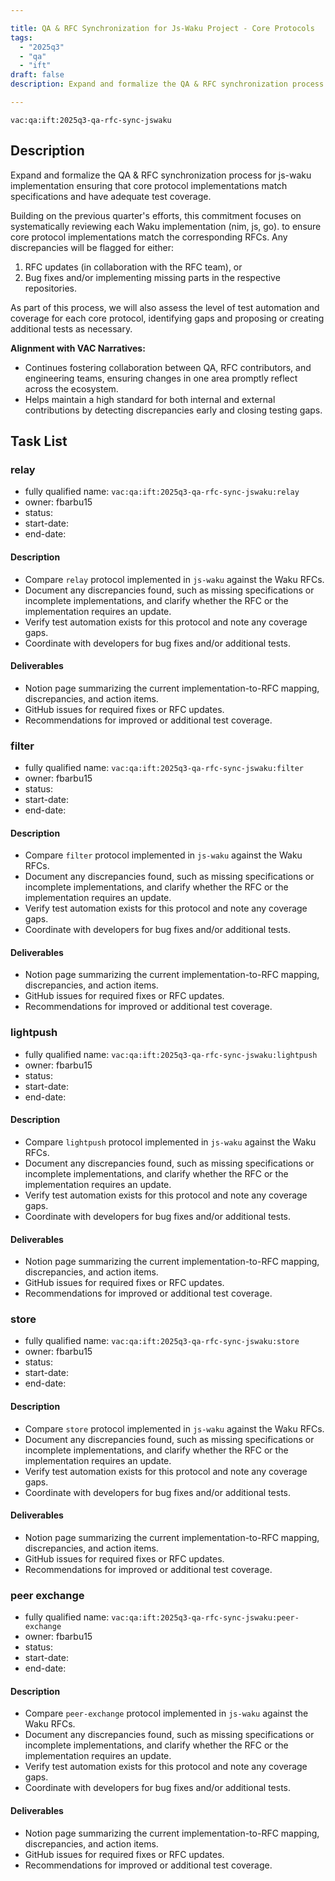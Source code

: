 ```yaml
---

title: QA & RFC Synchronization for Js-Waku Project - Core Protocols
tags:
  - "2025q3"
  - "qa"
  - "ift"
draft: false
description: Expand and formalize the QA & RFC synchronization process for the core protocols for js-waku implementation.

---
```


`vac:qa:ift:2025q3-qa-rfc-sync-jswaku`

## Description
Expand and formalize the QA & RFC synchronization process for js-waku implementation
ensuring that core protocol implementations match specifications and have adequate test coverage.

Building on the previous quarter's efforts, 
this commitment focuses on systematically reviewing each Waku implementation (nim, js, go).
to ensure core protocol implementations match the corresponding RFCs. 
Any discrepancies will be flagged for either:
1. RFC updates (in collaboration with the RFC team), or 
2. Bug fixes and/or implementing missing parts in the respective repositories.

As part of this process, we will also assess the level of test automation and coverage for each core protocol, 
identifying gaps and proposing or creating additional tests as necessary.

**Alignment with VAC Narratives:**
* Continues fostering collaboration between QA, RFC contributors, and engineering teams, ensuring changes in one area promptly reflect across the ecosystem.
* Helps maintain a high standard for both internal and external contributions by detecting discrepancies early and closing testing gaps.

## Task List

### relay

* fully qualified name: `vac:qa:ift:2025q3-qa-rfc-sync-jswaku:relay`
* owner: fbarbu15
* status: 
* start-date: 
* end-date: 

#### Description
- Compare `relay` protocol implemented in `js-waku` against the Waku RFCs.
- Document any discrepancies found, such as missing specifications or incomplete implementations,
  and clarify whether the RFC or the implementation requires an update.
- Verify test automation exists for this protocol and note any coverage gaps.
- Coordinate with developers for bug fixes and/or additional tests.

#### Deliverables
- Notion page summarizing the current implementation-to-RFC mapping, discrepancies, and action items.
- GitHub issues for required fixes or RFC updates.
- Recommendations for improved or additional test coverage.

### filter

* fully qualified name: `vac:qa:ift:2025q3-qa-rfc-sync-jswaku:filter`
* owner: fbarbu15
* status: 
* start-date: 
* end-date: 

#### Description
- Compare `filter` protocol implemented in `js-waku` against the Waku RFCs.
- Document any discrepancies found, such as missing specifications or incomplete implementations,
  and clarify whether the RFC or the implementation requires an update.
- Verify test automation exists for this protocol and note any coverage gaps.
- Coordinate with developers for bug fixes and/or additional tests.

#### Deliverables
- Notion page summarizing the current implementation-to-RFC mapping, discrepancies, and action items.
- GitHub issues for required fixes or RFC updates.
- Recommendations for improved or additional test coverage.

### lightpush

* fully qualified name: `vac:qa:ift:2025q3-qa-rfc-sync-jswaku:lightpush`
* owner: fbarbu15
* status: 
* start-date: 
* end-date: 

#### Description
- Compare `lightpush` protocol implemented in `js-waku` against the Waku RFCs.
- Document any discrepancies found, such as missing specifications or incomplete implementations,
  and clarify whether the RFC or the implementation requires an update.
- Verify test automation exists for this protocol and note any coverage gaps.
- Coordinate with developers for bug fixes and/or additional tests.

#### Deliverables
- Notion page summarizing the current implementation-to-RFC mapping, discrepancies, and action items.
- GitHub issues for required fixes or RFC updates.
- Recommendations for improved or additional test coverage.

### store

* fully qualified name: `vac:qa:ift:2025q3-qa-rfc-sync-jswaku:store`
* owner: fbarbu15
* status: 
* start-date: 
* end-date: 

#### Description
- Compare `store` protocol implemented in `js-waku` against the Waku RFCs.
- Document any discrepancies found, such as missing specifications or incomplete implementations,
  and clarify whether the RFC or the implementation requires an update.
- Verify test automation exists for this protocol and note any coverage gaps.
- Coordinate with developers for bug fixes and/or additional tests.

#### Deliverables
- Notion page summarizing the current implementation-to-RFC mapping, discrepancies, and action items.
- GitHub issues for required fixes or RFC updates.
- Recommendations for improved or additional test coverage.


### peer exchange

* fully qualified name: `vac:qa:ift:2025q3-qa-rfc-sync-jswaku:peer-exchange`
* owner: fbarbu15
* status: 
* start-date: 
* end-date: 

#### Description
- Compare `peer-exchange` protocol implemented in `js-waku` against the Waku RFCs.
- Document any discrepancies found, such as missing specifications or incomplete implementations,
  and clarify whether the RFC or the implementation requires an update.
- Verify test automation exists for this protocol and note any coverage gaps.
- Coordinate with developers for bug fixes and/or additional tests.

#### Deliverables
- Notion page summarizing the current implementation-to-RFC mapping, discrepancies, and action items.
- GitHub issues for required fixes or RFC updates.
- Recommendations for improved or additional test coverage.
